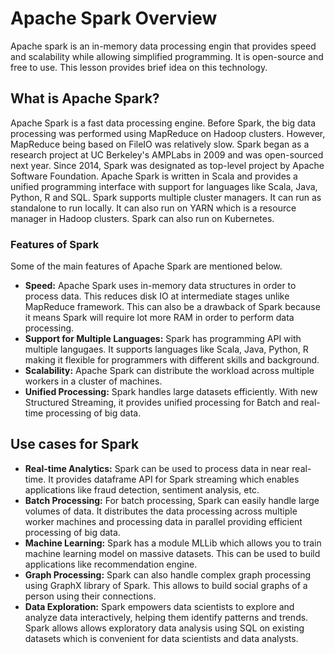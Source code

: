 # Apache Spark Overview

Apache spark is an in-memory data processing engin that provides speed and scalability while allowing simplified programming. It is open-source and free to use. This lesson provides brief idea on this technology.

## What is Apache Spark?

Apache Spark is a fast data processing engine. Before Spark, the big data processing was performed using MapReduce on Hadoop clusters. However, MapReduce being based on FileIO was relatively slow. Spark began as a research project at UC Berkeley's AMPLabs in 2009 and was open-sourced next year. Since 2014, Spark was designated as top-level project by Apache Software Foundation. Apache Spark is written in Scala and provides a unified programming interface with support for languages like Scala, Java, Python, R and SQL. Spark supports multiple cluster managers. It can run as standalone to run locally. It can also run on YARN which is a resource manager in Hadoop clusters. Spark can also run on Kubernetes.

### Features of Spark
Some of the main features of Apache Spark are mentioned below.
- **Speed:** Apache Spark uses in-memory data structures in order to process data. This reduces disk IO at intermediate stages unlike MapReduce framework. This can also be a drawback of Spark because it means Spark will require lot more RAM in order to perform data processing.
- **Support for Multiple Languages:** Spark has programming API with multiple langugaes. It supports languages like Scala, Java, Python, R making it flexible for programmers with different skills and background.
- **Scalability:** Apache Spark can distribute the workload across multiple workers in a cluster of machines.
- **Unified Processing:** Spark handles large datasets efficiently. With new Structured Streaming, it provides unified processing for Batch and real-time processing of big data.

## Use cases for Spark

- **Real-time Analytics:** Spark can be used to process data in near real-time. It provides dataframe API for Spark streaming which enables applications like fraud detection, sentiment analysis, etc.
- **Batch Processing:** For batch processing, Spark can easily handle large volumes of data. It distributes the data processing across multiple worker machines and processing data in parallel providing efficient processing of big data.
- **Machine Learning:** Spark has a module MLLib which allows you to train machine learning model on massive datasets. This can be used to build applications like recommendation engine.
- **Graph Processing:** Spark can also handle complex graph processing using GraphX library of Spark. This allows to build social graphs of a person using their connections.
- **Data Exploration:** Spark empowers data scientists to explore and analyze data interactively, helping them identify patterns and trends. Spark allows allows exploratory data analysis using SQL on existing datasets which is convenient for data scientists and data analysts.
